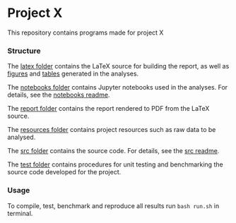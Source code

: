 # Project X

This repository contains programs made for project X

### Structure

The [latex folder](https://github.com/nicolossus/) contains the LaTeX source for building the report, as well as [figures](https://github.com/nicolossus/) and [tables](https://github.com/nicolossus/) generated in the analyses.

The [notebooks folder](https://github.com/nicolossus/) contains Jupyter notebooks used in the analyses. For details, see the [notebooks readme](https://github.com/nicolossus/).

The [report folder](https://github.com/nicolossus/) contains the report rendered to PDF from the LaTeX source.

The [resources folder](https://github.com/nicolossus/) contains project resources such as raw data to be analysed.

The [src folder](https://github.com/nicolossus/) contains the source code. For details, see the [src readme](https://github.com/nicolossus/).

The [test folder](https://github.com/nicolossus/) contains procedures for unit testing and benchmarking the source code developed for the project.

### Usage

To compile, test, benchmark and reproduce all results run `bash run.sh` in terminal.
